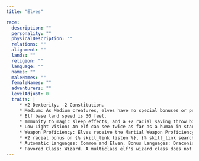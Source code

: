 ```yaml
---
title: "Elves"

race:
  description: ""
  personality: ""
  physicalDescription: ""
  relations: ""
  alignment: ""
  lands: ""
  religion: ""
  language: ""
  names: ""
  maleNames: ""
  femaleNames: ""
  adventurers: ""
  levelAdjust: 0
  traits: |
     * +2 Dexterity, -2 Constitution.
     * Medium: As Medium creatures, elves have no special bonuses or penalties due to their size.
     * Elf base land speed is 30 feet.
     * Immunity to magic sleep effects, and a +2 racial saving throw bonus against enchantment spells or effects.
     * Low-Light Vision: An elf can see twice as far as a human in starlight, moonlight, torchlight, and similar conditions of poor illumination. She retains the ability to distinguish color and detail under these conditions.
     * Weapon Proficiency: Elves receive the Martial Weapon Proficiency feats for the longsword, rapier, longbow (including composite longbow), and shortbow (including composite shortbow) as bonus feats.
     * +2 racial bonus on {% skill_link listen %}, {% skill_link search %}, and {% skill_link spot %} checks. An elf who merely passes within 5 feet of a secret or concealed door is entitled to a {% skill_link search %} check to notice it as if she were actively looking for it.
     * Automatic Languages: Common and Elven. Bonus Languages: Draconic, Gnoll, Gnome, Goblin, Orc, and Sylvan.
     * Favored Class: Wizard. A multiclass elf's wizard class does not count when determining whether she takes an experience point penalty for multiclassing.
---
```


